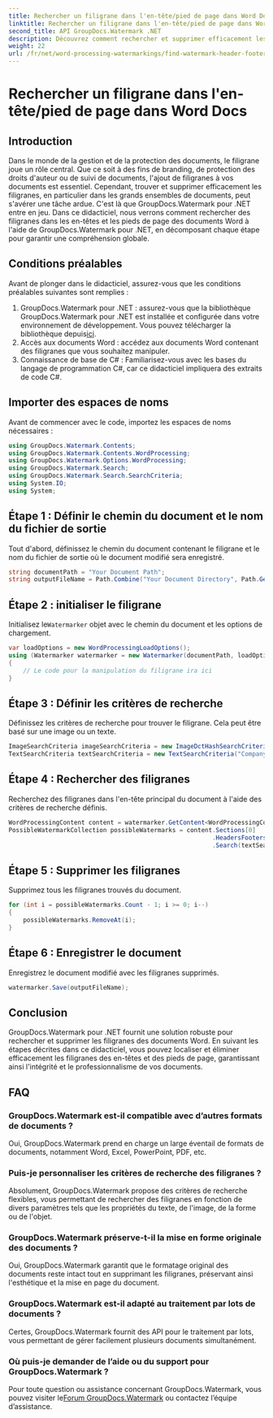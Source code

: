 ```yaml
---
title: Rechercher un filigrane dans l'en-tête/pied de page dans Word Docs
linktitle: Rechercher un filigrane dans l'en-tête/pied de page dans Word Docs
second_title: API GroupDocs.Watermark .NET
description: Découvrez comment rechercher et supprimer efficacement les filigranes des documents Word à l'aide de GroupDocs Watermark for .NET, garantissant ainsi l'intégrité et le professionnalisme des documents.
weight: 22
url: /fr/net/word-processing-watermarkings/find-watermark-header-footer-word-docs/
---
```


# Rechercher un filigrane dans l'en-tête/pied de page dans Word Docs

## Introduction
Dans le monde de la gestion et de la protection des documents, le filigrane joue un rôle central. Que ce soit à des fins de branding, de protection des droits d'auteur ou de suivi de documents, l'ajout de filigranes à vos documents est essentiel. Cependant, trouver et supprimer efficacement les filigranes, en particulier dans les grands ensembles de documents, peut s'avérer une tâche ardue. C'est là que GroupDocs.Watermark pour .NET entre en jeu. Dans ce didacticiel, nous verrons comment rechercher des filigranes dans les en-têtes et les pieds de page des documents Word à l'aide de GroupDocs.Watermark pour .NET, en décomposant chaque étape pour garantir une compréhension globale.
## Conditions préalables
Avant de plonger dans le didacticiel, assurez-vous que les conditions préalables suivantes sont remplies :
1. GroupDocs.Watermark pour .NET : assurez-vous que la bibliothèque GroupDocs.Watermark pour .NET est installée et configurée dans votre environnement de développement. Vous pouvez télécharger la bibliothèque depuis[ici](https://releases.groupdocs.com/Watermark/net/).
2. Accès aux documents Word : accédez aux documents Word contenant des filigranes que vous souhaitez manipuler.
3. Connaissance de base de C# : Familiarisez-vous avec les bases du langage de programmation C#, car ce didacticiel impliquera des extraits de code C#.
## Importer des espaces de noms
Avant de commencer avec le code, importez les espaces de noms nécessaires :
```csharp
using GroupDocs.Watermark.Contents;
using GroupDocs.Watermark.Contents.WordProcessing;
using GroupDocs.Watermark.Options.WordProcessing;
using GroupDocs.Watermark.Search;
using GroupDocs.Watermark.Search.SearchCriteria;
using System.IO;
using System;
```
## Étape 1 : Définir le chemin du document et le nom du fichier de sortie
Tout d'abord, définissez le chemin du document contenant le filigrane et le nom du fichier de sortie où le document modifié sera enregistré.
```csharp
string documentPath = "Your Document Path";
string outputFileName = Path.Combine("Your Document Directory", Path.GetFileName(documentPath));
```
## Étape 2 : initialiser le filigrane
 Initialisez le`Watermarker` objet avec le chemin du document et les options de chargement.
```csharp
var loadOptions = new WordProcessingLoadOptions();
using (Watermarker watermarker = new Watermarker(documentPath, loadOptions))
{
    // Le code pour la manipulation du filigrane ira ici
}
```
## Étape 3 : Définir les critères de recherche
Définissez les critères de recherche pour trouver le filigrane. Cela peut être basé sur une image ou un texte.
```csharp
ImageSearchCriteria imageSearchCriteria = new ImageDctHashSearchCriteria(Constants.LogoPng);
TextSearchCriteria textSearchCriteria = new TextSearchCriteria("Company Name");
```
## Étape 4 : Rechercher des filigranes
Recherchez des filigranes dans l'en-tête principal du document à l'aide des critères de recherche définis.
```csharp
WordProcessingContent content = watermarker.GetContent<WordProcessingContent>();
PossibleWatermarkCollection possibleWatermarks = content.Sections[0]
                                                        .HeadersFooters[OfficeHeaderFooterType.HeaderPrimary]
                                                        .Search(textSearchCriteria.Or(imageSearchCriteria));
```
## Étape 5 : Supprimer les filigranes
Supprimez tous les filigranes trouvés du document.
```csharp
for (int i = possibleWatermarks.Count - 1; i >= 0; i--)
{
    possibleWatermarks.RemoveAt(i);
}
```
## Étape 6 : Enregistrer le document
Enregistrez le document modifié avec les filigranes supprimés.
```csharp
watermarker.Save(outputFileName);
```

## Conclusion
GroupDocs.Watermark pour .NET fournit une solution robuste pour rechercher et supprimer les filigranes des documents Word. En suivant les étapes décrites dans ce didacticiel, vous pouvez localiser et éliminer efficacement les filigranes des en-têtes et des pieds de page, garantissant ainsi l'intégrité et le professionnalisme de vos documents.
## FAQ
### GroupDocs.Watermark est-il compatible avec d’autres formats de documents ?
Oui, GroupDocs.Watermark prend en charge un large éventail de formats de documents, notamment Word, Excel, PowerPoint, PDF, etc.
### Puis-je personnaliser les critères de recherche des filigranes ?
Absolument, GroupDocs.Watermark propose des critères de recherche flexibles, vous permettant de rechercher des filigranes en fonction de divers paramètres tels que les propriétés du texte, de l'image, de la forme ou de l'objet.
### GroupDocs.Watermark préserve-t-il la mise en forme originale des documents ?
Oui, GroupDocs.Watermark garantit que le formatage original des documents reste intact tout en supprimant les filigranes, préservant ainsi l'esthétique et la mise en page du document.
### GroupDocs.Watermark est-il adapté au traitement par lots de documents ?
Certes, GroupDocs.Watermark fournit des API pour le traitement par lots, vous permettant de gérer facilement plusieurs documents simultanément.
### Où puis-je demander de l’aide ou du support pour GroupDocs.Watermark ?
 Pour toute question ou assistance concernant GroupDocs.Watermark, vous pouvez visiter le[Forum GroupDocs.Watermark](https://forum.groupdocs.com/c/watermark/19) ou contactez l’équipe d’assistance.